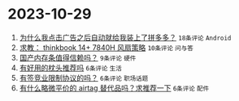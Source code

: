 # 2023-10-29

1. [为什么我点击广告之后自动就给我装上了拼多多？](https://www.v2ex.com/t/986359) `18条评论` `Android`
1. [求教： thinkbook 14+ 7840H 风扇策略](https://www.v2ex.com/t/986360) `10条评论` `问与答`
1. [国产内存条值得信赖吗？](https://www.v2ex.com/t/986365) `9条评论` `硬件`
1. [有好用的枕头推荐吗](https://www.v2ex.com/t/986376) `6条评论` `生活`
1. [有签竞业限制协议的吗？](https://www.v2ex.com/t/986368) `6条评论` `职场话题`
1. [有什么略微平价的 airtag 替代品吗？求推荐一下](https://www.v2ex.com/t/986358) `6条评论` `配件`
